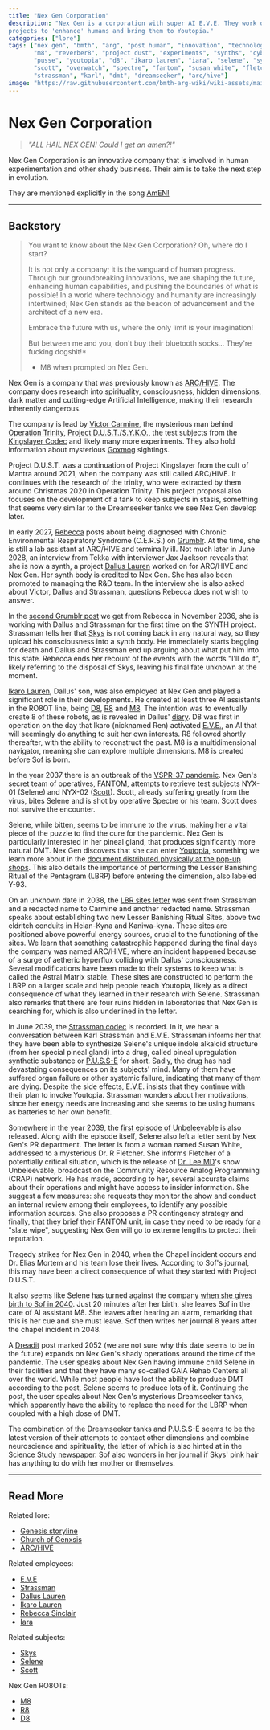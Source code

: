 ```yaml
---
title: "Nex Gen Corporation"
description: "Nex Gen is a corporation with super AI E.V.E. They work on 
projects to 'enhance' humans and bring them to Youtopia."
categories: ["lore"]
tags: ["nex gen", "bmth", "arg", "post human", "innovation", "technology", 
       "m8", "reverber8", "project dust", "experiments", "synths", "cyborgs", 
       "pusse", "youtopia", "d8", "ikaro lauren", "iara", "selene", "syko", 
       "scott", "overwatch", "spectre", "fantom", "susan white", "fletcher", 
       "strassman", "karl", "dmt", "dreamseeker", "arc/hive"]
image: "https://raw.githubusercontent.com/bmth-arg-wiki/wiki-assets/main/lore/booklet/gallery/i-booklet.jpg"
---
```


# Nex Gen Corporation

> *"ALL HAIL NEX GEN! Could I get an amen?!"*

Nex Gen Corporation is an innovative company that is involved in human experimentation and other 
shady business. Their aim is to take the next step in evolution.

They are mentioned explicitly in the song [AmEN!](../music/song-amen)

***

## Backstory

> You want to know about the Nex Gen Corporation? Oh, where do I start? 
> 
> It is not only a company; it is the vanguard of human progress. 
Through our groundbreaking innovations, we are shaping the future, 
enhancing human capabilities, and pushing the boundaries of what is possible! 
In a world where technology and humanity are increasingly intertwined; 
Nex Gen stands as the beacon of advancement and the architect of a new era.
>
> Embrace the future with us, where the only limit is your imagination!
>
> But between me and you, don't buy their bluetooth socks... They're fucking dogshit!*
>
> - M8 when prompted on Nex Gen.

Nex Gen is a company that was previously known as [ARC/HIVE](archive). The company does research into spirituality, 
consciousness, hidden dimensions, dark matter and cutting-edge Artificial Intelligence, making their research inherently dangerous. 

The company is lead by [Victor Carmine](../characters/victor-carmine), the mysterious man behind [Operation Trinity](../for-sof/trinity_document), 
[Project D.U.S.T./S.Y.K.O.](../for-sof/project_dust), the test subjects from the [Kingslayer Codec](../for-sof/kingslayercodec) 
and likely many more experiments. They also hold information about mysterious [Goxmog](../for-sof/goxmog) sightings.

Project D.U.S.T. was a continuation of Project Kingslayer from the cult of Mantra around 2021, when the company was still 
called ARC/HIVE. It continues with the research of the trinity, who were extracted by them around Christmas 2020 in Operation Trinity. 
This project proposal also focuses on the development of a tank to keep subjects in stasis, something that seems very similar 
to the Dreamseeker tanks we see Nex Gen develop later.

In early 2027, [Rebecca](../characters/rebecca) posts about being diagnosed with Chronic Environmental Respiratory Syndrome (C.E.R.S.) on 
[Grumblr](../for-sof/grumblr). At the time, she is still a lab assistant at ARC/HIVE and terminally ill. 
Not much later in June 2028, an interview from Tekka with interviewer Jax Jackson reveals that she is now a synth, 
a project [Dallus Lauren](../characters/dallus-lauren) worked on for ARC/HIVE and Nex Gen. Her synth body is 
credited to Nex Gen. She has also been promoted to managing the R&D team. In the interview she is also asked about 
Victor, Dallus and Strassman, questions Rebecca does not wish to answer.

In the [second Grumblr post](../for-sof/grumblr2) we get from Rebecca in November 2036, she is working with Dallus and 
Strassman for the first time on the SYNTH project. Strassman tells her that [Skys](../characters/skys) is not coming back 
in any natural way, so they upload his consciousness into a synth body. He immediately starts begging for death and 
Dallus and Strassman end up arguing about what put him into this state. Rebecca ends her recount of the events with the words 
"I'll do it", likely referring to the disposal of Skys, leaving his final fate unknown at the moment.

[Ikaro Lauren](../characters/ren), Dallus' son, was also employed at Nex Gen and played a significant role in their 
developments. He created at least three AI assistants in the RO8OT line, being [D8](../for-sof/lauren_d8_log), [R8](../for-sof/r8) 
and [M8](../m8). The intention was to eventually create 8 of these robots, as is revealed in Dallus' [diary](../for-sof/dallus-diary). 
D8 was first in operation on the day that Ikaro (nicknamed Ren) activated [E.V.E.](../characters/eve), an AI that will 
seemingly do anything to suit her own interests. R8 followed shortly thereafter, with the ability to reconstruct the past. 
M8 is a multidimensional navigator, meaning she can explore multiple dimensions. M8 is created before [Sof](../characters/sof) 
is born.

In the year 2037 there is an outbreak of the [VSPR-37 pandemic](vspr37). Nex Gen's secret team of operatives, FANTOM, 
attempts to retrieve test subjects NYX-01 (Selene) and NYX-02 ([Scott](../characters/scott)). Scott, already suffering 
greatly from the virus, bites Selene and is shot by operative Spectre or his team. Scott does not survive the encounter.

Selene, while bitten, seems to be immune to the virus, making her a vital piece of the puzzle to find the cure for the 
pandemic. Nex Gen is particularly interested in her pineal gland, that produces significantly more natural DMT. 
Nex Gen discovers that she can enter [Youtopia](youtopia), something we learn more about in the [document distributed 
physically at the pop-up shops](../for-sof/selene_youtopia_doc). This also details the importance of performing the 
Lesser Banishing Ritual of the Pentagram (LBRP) before entering the dimension, also labeled Y-93.

On an unknown date in 2038, the [LBR sites letter](../for-sof/lbr_sites) was sent from Strassman and a redacted name 
to Carmine and another redacted name. Strassman speaks about establishing two new Lesser Banishing Ritual Sites, above two eldritch conduits in 
Heian-Kyna and Kaniwa-kyna. These sites are positioned above powerful energy sources, crucial to the functioning of the sites. 
We learn that something catastrophic happened during the final days the company was named ARC/HIVE, where an incident 
happened because of a surge of aetheric hyperflux colliding with Dallus' consciousness. Several modifications have been 
made to their systems to keep what is called the Astral Matrix stable. 
These sites are constructed to perform the LBRP on a larger scale and help people reach Youtopia, likely as a direct 
consequence of what they learned in their research with Selene. Strassman also remarks that there are four ruins hidden 
in laboratories that Nex Gen is searching for, which is also underlined in the letter.

In June 2039, the [Strassman codec](../for-sof/strassmancodec) is recorded. In it, we hear a conversation between Karl Strassman 
and E.V.E. Strassman informs her that they have been able to synthesize Selene's unique indole alkaloid structure
(from her special pineal gland) into a drug, called pineal upregulation synthetic substance or [P.U.S.S-E](pusse) for short. 
Sadly, the drug has had devastating consequences on its subjects' mind. Many of them have suffered organ failure or 
other systemic failure, indicating that many of them are dying.
Despite the side effects, E.V.E. insists that they continue with their plan to invoke Youtopia. Strassman wonders about 
her motivations, since her energy needs are increasing and she seems to be using humans as batteries to her own benefit.

Somewhere in the year 2039, the [first episode of Unbeleevable](../for-sof/unbeleevable) is also released. Along with the episode itself, 
Selene also left a letter sent by Nex Gen's PR department. The letter is from a woman named Susan White, addressed to 
a mysterious Dr. R Fletcher. She informs Fletcher of a potentially critical situation, which is the release of 
[Dr. Lee MD](../characters/lee-md)'s show Unbeleevable, broadcast on the Community Resource Analog Programming (CRAP) 
network. He has made, according to her, several accurate claims about their operations and might have access to insider 
information. She suggest a few measures: she requests they monitor the show and conduct an internal review among their 
employees, to identify any possible information sources. She also proposes a PR contingency strategy and finally, that 
they brief their FANTOM unit, in case they need to be ready for a "slate wipe", suggesting Nex Gen will go to 
extreme lengths to protect their reputation.

Tragedy strikes for Nex Gen in 2040, when the Chapel incident occurs and Dr. Elias Mortem and his team lose their lives. 
According to Sof's journal, this may have been a direct consequence of what they started with Project D.U.S.T. 

It also seems like Selene has turned against the company [when she gives birth to Sof in 2040](../for-sof/msgforsof). 
Just 20 minutes after her birth, she leaves Sof in the care of AI assistant M8. She leaves after hearing an alarm, remarking that this is her cue and 
she must leave. Sof then writes her journal 8 years after the chapel incident in 2048.

A [Dreadit](../for-sof/dreadit) post marked 2052 (we are not sure why this date seems to be in the future) expands on Nex Gen's shady operations 
around the time of the pandemic. The user speaks about Nex Gen having immune child Selene in their facilities and that 
they have many so-called GAIA Rehab Centers all over the world. While most people have lost the ability to produce DMT 
according to the post, Selene seems to produce lots of it. Continuing the post, the user speaks about Nex Gen's mysterious 
Dreamseeker tanks, which apparently have the ability to replace the need for the LBRP when coupled with a high dose of DMT. 

The combination of the Dreamseeker tanks and P.U.S.S-E seems to be the latest version of their attempts to contact 
other dimensions and combine neuroscience and spirituality, the latter of which is also hinted at in the 
[Science Study newspaper](../for-sof/thesciencestudy). Sof also wonders in her journal if Skys' pink hair has anything 
to do with her mother or themselves.

***

## Read More

Related lore:

- [Genesis storyline](genesis-storyline)
- [Church of Genxsis](church)
- [ARC/HIVE](archive)

Related employees:

- [E.V.E](../characters/eve)
- [Strassman](../characters/strassman)
- [Dallus Lauren](../characters/dallus-lauren)
- [Ikaro Lauren](../characters/ren)
- [Rebecca Sinclair](../characters/rebecca)
- [Iara](../characters/iara)

Related subjects:

- [Skys](../characters/skys)
- [Selene](../characters/selene)
- [Scott](../characters/scott)

Nex Gen RO8OTs:

- [M8](../m8)
- [R8](../for-sof/r8)
- [D8](../for-sof/lauren_d8_log)